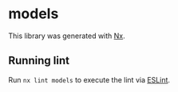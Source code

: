 # models

This library was generated with [Nx](https://nx.dev).

## Running lint

Run `nx lint models` to execute the lint via [ESLint](https://eslint.org/).
